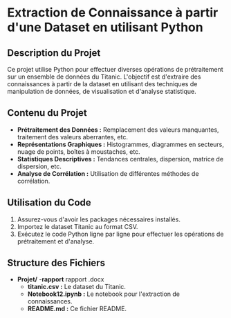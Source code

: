# Extraction de Connaissance à partir d'une Dataset en utilisant Python

## Description du Projet
Ce projet utilise Python pour effectuer diverses opérations de prétraitement sur un ensemble de données du Titanic. L'objectif est d'extraire des connaissances à partir de la dataset en utilisant des techniques de manipulation de données, de visualisation et d'analyse statistique.

## Contenu du Projet
- **Prétraitement des Données :** Remplacement des valeurs manquantes, traitement des valeurs aberrantes, etc.
- **Représentations Graphiques :** Histogrammes, diagrammes en secteurs, nuage de points, boîtes à moustaches, etc.
- **Statistiques Descriptives :** Tendances centrales, dispersion, matrice de dispersion, etc.
- **Analyse de Corrélation :** Utilisation de différentes méthodes de corrélation.

## Utilisation du Code
1. Assurez-vous d'avoir les packages nécessaires installés.
2. Importez le dataset Titanic au format CSV.
3. Exécutez le code Python ligne par ligne pour effectuer les opérations de prétraitement et d'analyse.

## Structure des Fichiers
- **Projet/**
  -**rapport** rapport .docx
  - **titanic.csv :** Le dataset du Titanic.
  - **Notebook12.ipynb :** Le notebook  pour l'extraction de connaissances.
  - **README.md :** Ce fichier README.


